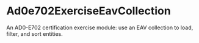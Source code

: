 # Ad0e702ExerciseEavCollection
An AD0-E702 certification exercise module: use an EAV collection to load, filter, and sort entities.

